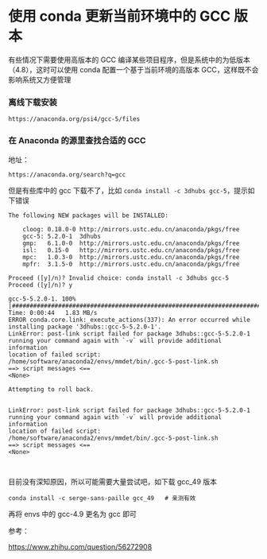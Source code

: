 # 使用 conda 更新当前环境中的 GCC 版本

有些情况下需要使用高版本的 GCC 编译某些项目程序，但是系统中的为低版本（4.8），这时可以使用 conda 配置一个基于当前环境的高版本 GCC，这样既不会影响系统又方便管理

### 离线下载安装

```
https://anaconda.org/psi4/gcc-5/files
```

### 在 Anaconda 的源里查找合适的 GCC

地址：

```
https://anaconda.org/search?q=gcc
```

但是有些库中的 gcc 下载不了，比如 `conda install -c 3dhubs gcc-5`，提示如下错误

```
The following NEW packages will be INSTALLED:

    cloog: 0.18.0-0 http://mirrors.ustc.edu.cn/anaconda/pkgs/free
    gcc-5: 5.2.0-1  3dhubs                                       
    gmp:   6.1.0-0  http://mirrors.ustc.edu.cn/anaconda/pkgs/free
    isl:   0.15-0   http://mirrors.ustc.edu.cn/anaconda/pkgs/free
    mpc:   1.0.3-0  http://mirrors.ustc.edu.cn/anaconda/pkgs/free
    mpfr:  3.1.5-0  http://mirrors.ustc.edu.cn/anaconda/pkgs/free

Proceed ([y]/n)? Invalid choice: conda install -c 3dhubs gcc-5
Proceed ([y]/n)? y

gcc-5-5.2.0-1. 100% |##############################################################################################################| Time: 0:00:44   1.83 MB/s
ERROR conda.core.link:_execute_actions(337): An error occurred while installing package '3dhubs::gcc-5-5.2.0-1'.
LinkError: post-link script failed for package 3dhubs::gcc-5-5.2.0-1
running your command again with `-v` will provide additional information
location of failed script: /home/software/anaconda2/envs/mmdet/bin/.gcc-5-post-link.sh
==> script messages <==
<None>

Attempting to roll back.


LinkError: post-link script failed for package 3dhubs::gcc-5-5.2.0-1
running your command again with `-v` will provide additional information
location of failed script: /home/software/anaconda2/envs/mmdet/bin/.gcc-5-post-link.sh
==> script messages <==
<None>



```

目前没有深知原因，所以可能需要大量尝试吧，如下载 gcc_49 版本

```
conda install -c serge-sans-paille gcc_49   # 亲测有效
```

再将 envs 中的 gcc-4.9 更名为 gcc 即可

参考：

https://www.zhihu.com/question/56272908